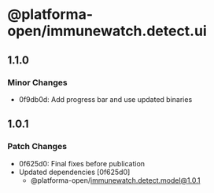 # @platforma-open/immunewatch.detect.ui

## 1.1.0

### Minor Changes

- 0f9db0d: Add progress bar and use updated binaries

## 1.0.1

### Patch Changes

- 0f625d0: Final fixes before publication
- Updated dependencies [0f625d0]
  - @platforma-open/immunewatch.detect.model@1.0.1
